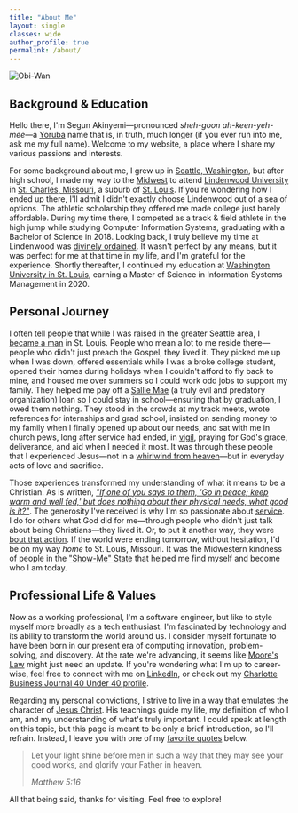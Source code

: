```yaml
---
title: "About Me"
layout: single
classes: wide
author_profile: true
permalink: /about/
---
```


<script src="/assets/js/dynamic-link-targeting.js"></script>

![Obi-Wan](/assets/images/obiwan.gif)

## Background & Education

Hello there, I'm Segun Akinyemi—pronounced _sheh-goon ah-keen-yeh-mee_—a [Yoruba](https://en.wikipedia.org/wiki/Yoruba_people) name that is, in truth, much longer (if you ever run into me, ask me my full name). Welcome to my website, a place where I share my various passions and interests.

For some background about me, I grew up in [Seattle, Washington](https://en.wikipedia.org/wiki/Seattle), but after high school, I made my way to the [Midwest](https://en.wikipedia.org/wiki/Midwestern_United_States) to attend [Lindenwood University](https://en.wikipedia.org/wiki/Lindenwood_University) in [St. Charles, Missouri](https://en.wikipedia.org/wiki/St._Charles,_Missouri), a suburb of [St. Louis](https://en.wikipedia.org/wiki/St._Louis). If you're wondering how I ended up there, I'll admit I didn't exactly choose Lindenwood out of a sea of options. The athletic scholarship they offered me made college just barely affordable. During my time there, I competed as a track & field athlete in the high jump while studying Computer Information Systems, graduating with a Bachelor of Science in 2018. Looking back, I truly believe my time at Lindenwood was [divinely ordained](https://www.biblegateway.com/passage/?search=Proverbs+16%3A9&version=NIV). It wasn't perfect by any means, but it was perfect for me at that time in my life, and I'm grateful for the experience. Shortly thereafter, I continued my education at [Washington University in St. Louis](https://en.wikipedia.org/wiki/Washington_University_in_St._Louis), earning a Master of Science in Information Systems Management in 2020.

## Personal Journey

I often tell people that while I was raised in the greater Seattle area, I [became a man](https://www.biblegateway.com/passage/?search=1%20Corinthians%2013%3A11&version=NKJV) in St. Louis. People who mean a lot to me reside there—people who didn't just preach the Gospel, they lived it. They picked me up when I was down, offered essentials while I was a broke college student, opened their homes during holidays when I couldn't afford to fly back to mine, and housed me over summers so I could work odd jobs to support my family. They helped me pay off a [Sallie Mae](https://en.wikipedia.org/wiki/Sallie_Mae) (a truly evil and predatory organization) loan so I could stay in school—ensuring that by graduation, I owed them nothing. They stood in the crowds at my track meets, wrote references for internships and grad school, insisted on sending money to my family when I finally opened up about our needs, and sat with me in church pews, long after service had ended, in [vigil](https://www.gotquestions.org/prayer-vigil.html), praying for God's grace, deliverance, and aid when I needed it most. It was through these people that I experienced Jesus—not in a [whirlwind from heaven](https://www.biblegateway.com/passage/?search=Job+38%3A1&version=KJV)—but in everyday acts of love and sacrifice.

Those experiences transformed my understanding of what it means to be a Christian. As is written, [*"If one of you says to them, 'Go in peace; keep warm and well fed,' but does nothing about their physical needs, what good is it?"*](https://www.biblegateway.com/passage/?search=James+2%3A15-17&version=NIV). The generosity I've received is why I'm so passionate about [service](https://www.biblegateway.com/passage/?search=Luke%2022%3A27&version=NKJV). I do for others what God did for me—through people who didn't just talk about being Christians—they lived it. Or, to put it another way, they were [bout that action](https://www.youtube.com/watch?v=r6xTB6xnLik). If the world were ending tomorrow, without hesitation, I'd be on my way *home* to St. Louis, Missouri. It was the Midwestern kindness of people in the ["Show-Me" State](https://www.sos.mo.gov/archives/history/slogan.asp) that helped me find myself and become who I am today.

## Professional Life & Values

Now as a working professional, I'm a software engineer, but like to style myself more broadly as a tech enthusiast. I'm fascinated by technology and its ability to transform the world around us. I consider myself fortunate to have been born in our present era of computing innovation, problem-solving, and discovery. At the rate we're advancing, it seems like [Moore's Law](https://en.wikipedia.org/wiki/Moore%27s_law) might just need an update. If you're wondering what I'm up to career-wise, feel free to connect with me on [LinkedIn](https://www.linkedin.com/in/segunakinyemi), or check out my [Charlotte Business Journal 40 Under 40 profile](https://segunakinyemi.com/blog/cbj-40-under-40/).

Regarding my personal convictions, I strive to live in a way that emulates the character of [Jesus Christ](/blog/commands-of-christ/). His teachings guide my life, my definition of who I am, and my understanding of what's truly important. I could speak at length on this topic, but this page is meant to be only a brief introduction, so I'll refrain. Instead, I leave you with one of my [favorite quotes](/blog/favorite-quotes) below.

> Let your light shine before men in such a way that they may see your good works, and glorify your Father in heaven.
>
> <cite>Matthew 5:16</cite>

All that being said, thanks for visiting. Feel free to explore!
